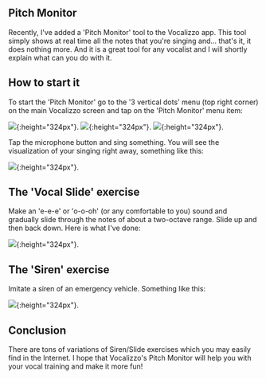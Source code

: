 ## Pitch Monitor

Recently, I've added a 'Pitch Monitor' tool to the Vocalizzo app. This tool simply shows at real time all the notes
that you're singing and... that's it, it does nothing more. And it is a great tool for any vocalist and I will shortly 
explain what can you do with it.

## How to start it
To start the 'Pitch Monitor' go to the '3 vertical dots' menu (top right corner) on the main Vocalizzo screen and
tap on the 'Pitch Monitor' menu item:

![](pitch_monitor/three_dots_menu.jpg){:height="324px"}.
![](pitch_monitor/pitch_monitor_menu_item.jpg){:height="324px"}.
![](pitch_monitor/pitch_monitor_started.jpg){:height="324px"}.

Tap the microphone button and sing something. You will see the visualization of your singing right away, something like this:

![](pitch_monitor/pitch_monitor_some_singing.jpg){:height="324px"}.

## The 'Vocal Slide' exercise
Make an 'e-e-e' or 'o-o-oh' (or any comfortable to you) sound and gradually slide through the notes of 
about a two-octave range. Slide up and then back down. Here is what I've done:

![](pitch_monitor/slide.jpg){:height="324px"}.

## The 'Siren' exercise
Imitate a siren of an emergency vehicle. Something like this:

![](pitch_monitor/siren.jpg){:height="324px"}.

## Conclusion
There are tons of variations of Siren/Slide exercises which you may easily find in the Internet. I hope that
Vocalizzo's Pitch Monitor will help you with your vocal training and make it more fun!
